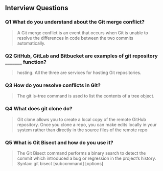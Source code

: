 ## Interview Questions
### Q1 What do you understand about the Git merge conflict?
>A Git merge conflict is an event that occurs when Git is unable to resolve the differences in code between the two commits automatically.

### Q2 GitHub, GitLab and Bitbucket are examples of git repository _______ function? 
>hosting. All the three are services for hosting Git repositories.
### Q3 How do you resolve conflicts in Git?
>The git ls-tree command is used to list the contents of a tree object.
### Q4 What does git clone do?
>Git clone allows you to create a local copy of the remote GitHub repository. Once you clone a repo, you can make edits locally in your system rather than directly in the source files of the remote repo
### Q5 What is Git Bisect and how do you use it?
>The Git Bisect command performs a binary search to detect the commit which introduced a bug or regression in the project’s history.
Syntax: git bisect [subcommand] [options]